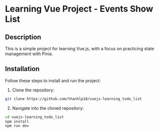 # Learning Vue Project - Events Show List

## Description

This is a simple project for learning Vue.js, with a focus on practicing state management with Pinia.

## Installation

Follow these steps to install and run the project:

1. Clone the repository:

````bash
git clone https://github.com/thanhlp18/vuejs-learning_todo_list
````
2. Navigate into the cloned repository:
```bash
cd vuejs-learning_todo_list
npm install
npm run dev
````
